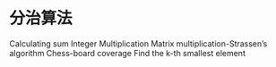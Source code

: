 # 分治算法

Calculating sum
Integer Multiplication
Matrix multiplication-Strassen’s algorithm
Chess-board coverage 
Find the k-th smallest element
